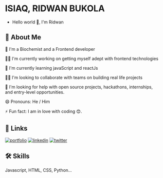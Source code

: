 
#  ISIAQ, RIDWAN BUKOLA


- Hello world 👋, I'm Ridwan


## 🚀 About Me
👨‍ I'm a Biochemist and a Frontend developer

👩‍💻 I'm currently working on getting myself adept with frontend technologies

🧠 I'm currently learning javaScript and reactJs

👯‍♀️ I'm looking to collaborate with teams on building real life projects

🤔 I'm looking for help with open source projects, hackathons, internships, and entry-level opportunities.

😄 Pronouns: He / Him

⚡️ Fun fact: I am in love with coding 😍.


## 🔗 Links
[![portfolio](https://img.shields.io/badge/my_portfolio-000?style=for-the-badge&logo=ko-fi&logoColor=white)](https://myportfolio.rb-isiaq.repl.co/)
[![linkedin](https://img.shields.io/badge/linkedin-0A66C2?style=for-the-badge&logo=linkedin&logoColor=white)](https://www.linkedin.com/in/rb-isiaq)
[![twitter](https://img.shields.io/badge/twitter-1DA1F2?style=for-the-badge&logo=twitter&logoColor=white)](
https://www.twitter.com/in/RB_Isiaq)


## 🛠 Skills
Javascript, HTML, CSS, Python...

